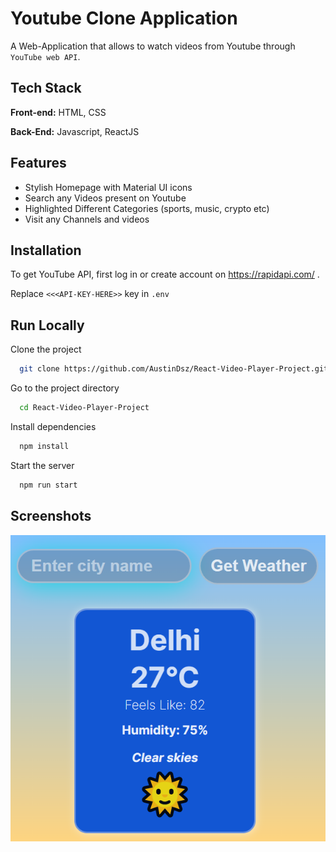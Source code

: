 
# Youtube Clone Application 

A Web-Application that allows to watch videos from Youtube through ```YouTube web API```.




## Tech Stack

**Front-end:** HTML, CSS

**Back-End:** Javascript, ReactJS

## Features

- Stylish Homepage with Material UI icons
- Search any Videos present on Youtube
- Highlighted Different Categories (sports, music, crypto etc)
- Visit any Channels and videos


## Installation

To get YouTube API, first log in or create account on https://rapidapi.com/ .

Replace ```<<<API-KEY-HERE>>``` key in ```.env```



    
## Run Locally

Clone the project

```bash
  git clone https://github.com/AustinDsz/React-Video-Player-Project.git
```

Go to the project directory

```bash
  cd React-Video-Player-Project
```

Install dependencies

```bash
  npm install
```

Start the server

```bash
  npm run start
```


## Screenshots

![App Screenshot](https://github.com/AustinDsz/Weather-App/blob/main/screenshots/1.png)

